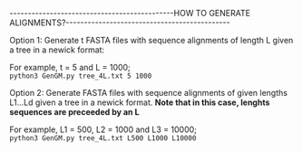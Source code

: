---------------------------------------------HOW TO GENERATE ALIGNMENTS?---------------------------------------------

Option 1: Generate t FASTA files with sequence alignments of length L given a tree in a newick format:

For example, t = 5 and L = 1000;  
	`python3 GenGM.py tree_4L.txt 5 1000` 

Option 2: Generate FASTA files with sequence alignments of given lengths L1...Ld given a tree in a newick format. **Note that in this case, lenghts sequences are preceeded by an L**

For example, L1 = 500, L2 = 1000 and L3 = 10000;  
	`python3 GenGM.py tree_4L.txt L500 L1000 L10000` 
